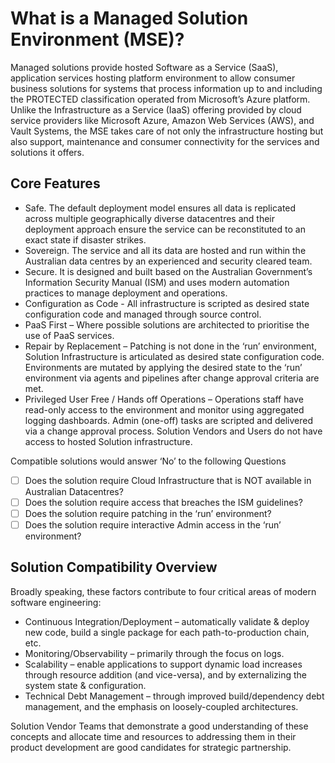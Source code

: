# What is a Managed Solution Environment (MSE)?

Managed solutions provide hosted Software as a Service (SaaS), application services hosting platform environment to allow consumer business solutions for systems that process information up to and including the PROTECTED classification operated from Microsoft’s Azure platform. Unlike the Infrastructure as a Service (IaaS) offering provided by cloud service providers like Microsoft Azure, Amazon Web Services (AWS), and Vault Systems, the MSE takes care of not only the infrastructure hosting but also support, maintenance and consumer connectivity for the services and solutions it offers.

## Core Features

- Safe. The default deployment model ensures all data is replicated across multiple geographically
diverse datacentres and their deployment approach ensure the service can be reconstituted to an exact state if disaster strikes.
- Sovereign. The service and all its data are hosted and run within the Australian data centres by
an experienced and security cleared team.
- Secure. It is designed and built based on the Australian Government’s Information
Security Manual (ISM) and uses modern automation practices to manage deployment and
operations.
- Configuration as Code - All infrastructure is scripted as desired state configuration code and managed through source control.
- PaaS First – Where possible solutions are architected to prioritise the use of PaaS services.
- Repair by Replacement – Patching is not done in the ‘run’ environment, Solution Infrastructure is articulated as desired state configuration code. Environments are mutated by applying the desired state to the ‘run’ environment via agents and pipelines after change approval criteria are met.
- Privileged User Free / Hands off Operations – Operations staff have read-only access to the environment and monitor using aggregated logging dashboards. Admin (one-off) tasks are scripted and delivered via a change approval process. Solution Vendors and Users do not have access to hosted Solution infrastructure.

Compatible solutions would answer ‘No’ to the following Questions

- [ ] Does the solution require Cloud Infrastructure that is NOT available in Australian Datacentres?
- [ ] Does the solution require access that breaches the ISM guidelines?
- [ ] Does the solution require patching in the ‘run’ environment?
- [ ] Does the solution require interactive Admin access in the ‘run’ environment?

## Solution Compatibility Overview

Broadly speaking, these factors contribute to four critical areas of modern software engineering:

- Continuous Integration/Deployment – automatically validate & deploy new code, build a single package for each path-to-production chain, etc.
- Monitoring/Observability – primarily through the focus on logs.
- Scalability – enable applications to support dynamic load increases through resource addition (and vice-versa), and by externalizing the system state & configuration.
- Technical Debt Management – through improved build/dependency debt management, and the emphasis on loosely-coupled architectures.

Solution Vendor Teams that demonstrate a good understanding of these concepts and allocate time and resources to addressing them in their product development are good candidates for strategic partnership.
